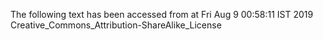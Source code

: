 The following text has been accessed from at Fri Aug 9 00:58:11 IST 2019
Creative_Commons_Attribution-ShareAlike_License
